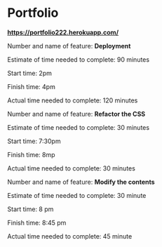 # Portfolio

**https://portfolio222.herokuapp.com/**

Number and name of feature: **Deployment**

Estimate of time needed to complete: 90 minutes

Start time: 2pm

Finish time: 4pm

Actual time needed to complete: 120 minutes

Number and name of feature:  **Refactor the CSS**

Estimate of time needed to complete: 30 minutes

Start time: 7:30pm

Finish time: 8mp

Actual time needed to complete: 30 minutes


Number and name of feature:  **Modify the contents**

Estimate of time needed to complete: 30 minute

Start time: 8 pm

Finish time: 8:45 pm

Actual time needed to complete: 45 minute